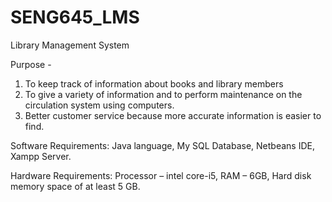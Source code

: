 # SENG645_LMS
Library Management System

Purpose - 

1) To keep track of information about books and library members
2) To give a variety of information and to perform maintenance on the circulation system using computers.
3) Better customer service because more accurate information is easier to find.

Software Requirements:
Java language,
My SQL Database,
Netbeans IDE,
Xampp Server.

Hardware Requirements:
Processor – intel core-i5, 
RAM – 6GB,
Hard disk memory space of at least 5 GB.
